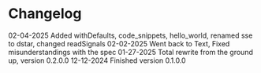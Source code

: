 # Changelog

02-04-2025 Added withDefaults, code_snippets, hello_world, renamed sse
           to dstar, changed readSignals
02-02-2025 Went back to Text, Fixed misunderstandings with the spec
01-27-2025 Total rewrite from the ground up, version 0.2.0.0
12-12-2024 Finished version 0.1.0.0 



